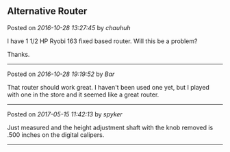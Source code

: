 ## Alternative Router
Posted on *2016-10-28 13:27:45* by *chauhuh*

I have 1 1/2 HP Ryobi 163 fixed based router. Will this be a problem?

Thanks.

---

Posted on *2016-10-28 19:19:52* by *Bar*

That router should work great. I haven't been used one yet, but I played with one in the store and it seemed like a great router.

---

Posted on *2017-05-15 11:42:13* by *spyker*

Just measured and the height adjustment shaft with the knob removed is .500 inches on the digital calipers.

---

